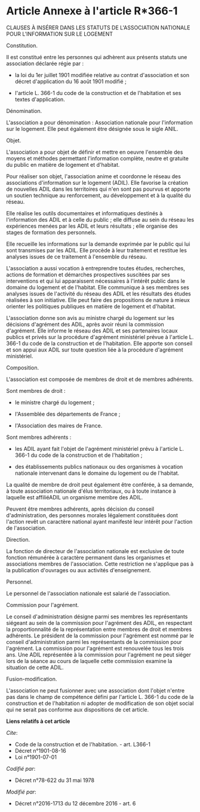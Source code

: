 # Article Annexe à l'article R*366-1

CLAUSES À INSÉRER DANS LES STATUTS DE L'ASSOCIATION NATIONALE POUR L'INFORMATION SUR LE LOGEMENT

Constitution.

Il est constitué entre les personnes qui adhèrent aux présents statuts une association déclarée régie par :

- la loi du 1er juillet 1901 modifiée relative au contrat d'association et son décret d'application du 16 août 1901 modifié ;

- l'article L. 366-1 du code de la construction et de l'habitation et ses textes d'application.

Dénomination.

L'association a pour dénomination : Association nationale pour l'information sur le logement. Elle peut également être
désignée sous le sigle ANIL.

Objet.

L'association a pour objet de définir et mettre en oeuvre l'ensemble des moyens et méthodes permettant l'information
complète, neutre et gratuite du public en matière de logement et d'habitat.

Pour réaliser son objet, l'association anime et coordonne le réseau des associations d'information sur le logement (ADIL).
Elle favorise la création de nouvelles ADIL dans les territoires qui n'en sont pas pourvus et apporte un soutien technique au
renforcement, au développement et à la qualité du réseau.

Elle réalise les outils documentaires et informatiques destinés à l'information des ADIL et à celle du public ; elle diffuse
au sein du réseau les expériences menées par les ADIL et leurs résultats ; elle organise des stages de formation des
personnels.

Elle recueille les informations sur la demande exprimée par le public qui lui sont transmises par les ADIL. Elle procède à
leur traitement et restitue les analyses issues de ce traitement à l'ensemble du réseau.

L'association a aussi vocation à entreprendre toutes études, recherches, actions de formation et démarches prospectives
suscitées par ses interventions et qui lui apparaissent nécessaires à l'intérêt public dans le domaine du logement et de
l'habitat. Elle communique à ses membres ses analyses issues de l'activité du réseau des ADIL et les résultats des études
réalisées à son initiative. Elle peut faire des propositions de nature à mieux orienter les politiques publiques en matière
de logement et d'habitat.

L'association donne son avis au ministre chargé du logement sur les décisions d'agrément des ADIL, après avoir réuni la
commission d'agrément. Elle informe le réseau des ADIL et ses partenaires locaux publics et privés sur la procédure
d'agrément ministériel prévue à l'article L. 366-1 du code de la construction et de l'habitation. Elle apporte son conseil et
son appui aux ADIL sur toute question liée à la procédure d'agrément ministériel.

Composition.

L'association est composée de membres de droit et de membres adhérents.

Sont membres de droit :

- le ministre chargé du logement ;

- l'Assemblée des départements de France ;

- l'Association des maires de France.

Sont membres adhérents :

- les ADIL ayant fait l'objet de l'agrément ministériel prévu à l'article L. 366-1 du code de la construction et de
l'habitation ;

- des établissements publics nationaux ou des organismes à vocation nationale intervenant dans le domaine du logement ou de
l'habitat.

La qualité de membre de droit peut également être conférée, à sa demande, à toute association nationale d'élus territoriaux,
ou à toute instance à laquelle est affiliéADIL un organisme membre des ADIL.

Peuvent être membres adhérents, après décision du conseil d'administration, des personnes morales légalement constituées dont
l'action revêt un caractère national ayant manifesté leur intérêt pour l'action de l'association.

Direction.

La fonction de directeur de l'association nationale est exclusive de toute fonction rémunérée à caractère permanent dans les
organismes et associations membres de l'association. Cette restriction ne s'applique pas à la publication d'ouvrages ou aux
activités d'enseignement.

Personnel.

Le personnel de l'association nationale est salarié de l'association.

Commission pour l'agrément.

Le conseil d'administration désigne parmi ses membres les représentants siégeant au sein de la commission pour l'agrément des
ADIL, en respectant la proportionnalité de la représentation entre membres de droit et membres adhérents. Le président de la
commission pour l'agrément est nommé par le conseil d'administration parmi les représentants de la commission pour
l'agrément. La commission pour l'agrément est renouvelée tous les trois ans. Une ADIL représentée à la commission pour
l'agrément ne peut siéger lors de la séance au cours de laquelle cette commission examine la situation de cette ADIL.

Fusion-modification.

L'association ne peut fusionner avec une association dont l'objet n'entre pas dans le champ de compétence défini par
l'article L. 366-1 du code de la construction et de l'habitation ni adopter de modification de son objet social qui ne serait
pas conforme aux dispositions de cet article.

**Liens relatifs à cet article**

_Cite_:

  - Code de la construction et de l'habitation. - art. L366-1
  - Décret n°1901-08-16
  - Loi n°1901-07-01

_Codifié par_:

  - Décret n°78-622 du 31 mai 1978

_Modifié par_:

  - Décret n°2016-1713 du 12 décembre 2016 - art. 6
